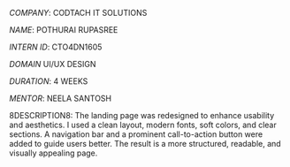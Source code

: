 *COMPANY*: CODTACH IT SOLUTIONS

*NAME*: POTHURAI RUPASREE

*INTERN ID*: CTO4DN1605

*DOMAIN* UI/UX DESIGN

*DURATION*: 4 WEEKS

*MENTOR*: NEELA SANTOSH

8DESCRIPTION8:
The landing page was redesigned to enhance usability and aesthetics. I used a clean layout, modern fonts, soft colors, and clear sections. 
A navigation bar and a prominent call-to-action button were added to guide users better. The result is a more structured, readable, and visually appealing page.
